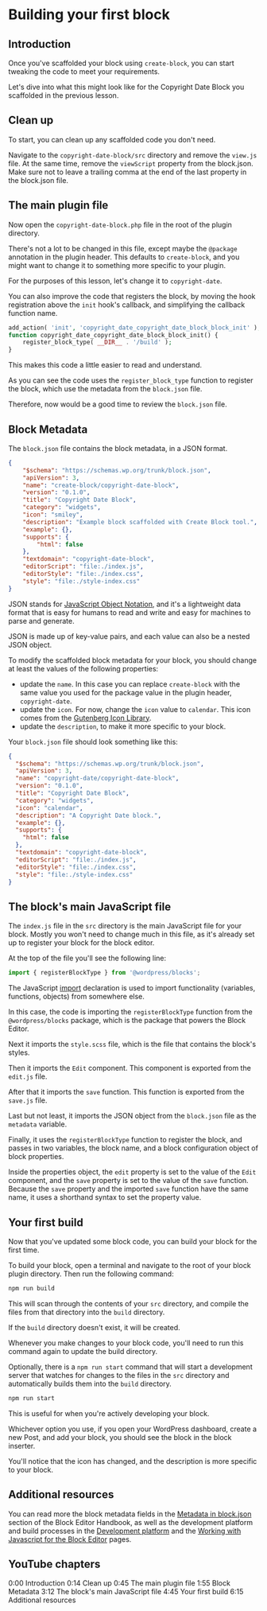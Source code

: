 # Building your first block

## Introduction

Once you've scaffolded your block using `create-block`, you can start tweaking the code to meet your requirements. 

Let's dive into what this might look like for the Copyright Date Block you scaffolded in the previous lesson.

## Clean up

To start, you can clean up any scaffolded code you don't need. 

Navigate to the `copyright-date-block/src` directory and remove the `view.js` file. At the same time, remove the `viewScript` property from the block.json. Make sure not to leave a trailing comma at the end of the last property in the block.json file.

## The main plugin file

Now open the `copyright-date-block.php` file in the root of the plugin directory. 

There's not a lot to be changed in this file, except maybe the `@package` annotation in the plugin header. This defaults to `create-block`, and you might want to change it to something more specific to your plugin. 

For the purposes of this lesson, let's change it to `copyright-date`.

You can also improve the code that registers the block, by moving the hook registration above the `init` hook's callback, and simplifying the callback function name. 

```php
add_action( 'init', 'copyright_date_copyright_date_block_block_init' );
function copyright_date_copyright_date_block_block_init() {
	register_block_type( __DIR__ . '/build' );
}
```

This makes this code a little easier to read and understand.

As you can see the code uses the `register_block_type` function to register the block, which use the metadata from the `block.json` file.

Therefore, now would be a good time to review the `block.json` file.

## Block Metadata

The `block.json` file contains the block metadata, in a JSON format.

```json
{
	"$schema": "https://schemas.wp.org/trunk/block.json",
	"apiVersion": 3,
	"name": "create-block/copyright-date-block",
	"version": "0.1.0",
	"title": "Copyright Date Block",
	"category": "widgets",
	"icon": "smiley",
	"description": "Example block scaffolded with Create Block tool.",
	"example": {},
	"supports": {
		"html": false
	},
	"textdomain": "copyright-date-block",
	"editorScript": "file:./index.js",
	"editorStyle": "file:./index.css",
	"style": "file:./style-index.css"
}

```

JSON stands for [JavaScript Object Notation](https://developer.mozilla.org/en-US/docs/Learn/JavaScript/Objects/JSON), and it's a lightweight data format that is easy for humans to read and write and easy for machines to parse and generate.

JSON is made up of key-value pairs, and each value can also be a nested JSON object.

To modify the scaffolded block metadata for your block, you should change at least the values of the following properties:
 - update the `name`. In this case you can replace `create-block` with the same value you used for the package value in the plugin header, `copyright-date`.
 - update the `icon`. For now, change the `icon` value to `calendar`. This icon comes from the [Gutenberg Icon Library](https://wordpress.github.io/gutenberg/?path=/story/icons-icon--library).
 - update the `description`, to make it more specific to your block.

Your `block.json` file should look something like this:

```json
{
  "$schema": "https://schemas.wp.org/trunk/block.json",
  "apiVersion": 3,
  "name": "copyright-date/copyright-date-block",
  "version": "0.1.0",
  "title": "Copyright Date Block",
  "category": "widgets",
  "icon": "calendar",
  "description": "A Copyright Date block.",
  "example": {},
  "supports": {
    "html": false
  },
  "textdomain": "copyright-date-block",
  "editorScript": "file:./index.js",
  "editorStyle": "file:./index.css",
  "style": "file:./style-index.css"
}
```

## The block's main JavaScript file

The `index.js` file in the `src` directory is the main JavaScript file for your block. Mostly you won't need to change much in this file, as it's already set up to register your block for the block editor.

At the top of the file you'll see the following line:

```js
import { registerBlockType } from '@wordpress/blocks';
```

The JavaScript [import](https://developer.mozilla.org/en-US/docs/Web/JavaScript/Reference/Statements/import) declaration is used to import functionality (variables, functions, objects) from somewhere else.

In this case, the code is importing the `registerBlockType` function from the `@wordpress/blocks` package, which is the package that powers the Block Editor.

Next it imports the `style.scss` file, which is the file that contains the block's styles. 

Then it imports the `Edit` component. This component is exported from the `edit.js` file.

After that it imports the `save` function. This function is exported from the `save.js` file.

Last but not least, it imports the JSON object from the `block.json` file as the `metadata` variable. 

Finally, it uses the `registerBlockType` function to register the block, and passes in two variables, the block name, and a block configuration object of block properties. 

Inside the properties object, the `edit` property is set to the value of the `Edit` component, and the `save` property is set to the value of the `save` function. Because the `save` property and the imported `save` function have the same name, it uses a shorthand syntax to set the property value.

## Your first build

Now that you've updated some block code, you can build your block for the first time.

To build your block, open a terminal and navigate to the root of your block plugin directory. Then run the following command:

```bash
npm run build
```

This will scan through the contents of your `src` directory, and compile the files from that directory into the `build` directory. 

If the `build` directory doesn't exist, it will be created. 

Whenever you make changes to your block code, you'll need to run this command again to update the build directory.

Optionally, there is a `npm run start` command that will start a development server that watches for changes to the files in the `src` directory and automatically builds them into the `build` directory. 

```bash
npm run start
```

This is useful for when you're actively developing your block.

Whichever option you use, if you open your WordPress dashboard, create a new Post, and add your block, you should see the block in the block inserter.

You'll notice that the icon has changed, and the description is more specific to your block.

## Additional resources

You can read more the block metadata fields in the [Metadata in block.json](https://developer.wordpress.org/block-editor/reference-guides/block-api/block-metadata/) section of the Block Editor Handbook, as well as the development platform and build processes in the [Development platform](https://developer.wordpress.org/block-editor/how-to-guides/platform/) and the [Working with Javascript for the Block Editor](https://developer.wordpress.org/block-editor/getting-started/fundamentals/javascript-in-the-block-editor/) pages.

## YouTube chapters

0:00 Introduction
0:14 Clean up
0:45 The main plugin file
1:55 Block Metadata
3:12 The block's main JavaScript file
4:45 Your first build
6:15 Additional resources